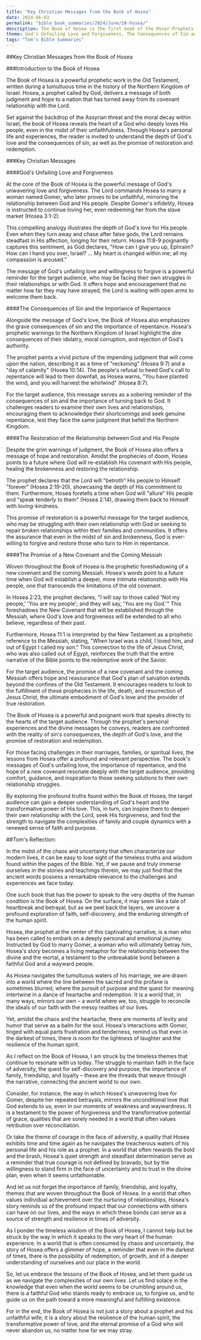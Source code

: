 ```yaml
---
title: "Key Christian Messages from the Book of Hosea"
date: 2024-06-03
permalink: "bible_book_summaries/2024/June/28-hosea/"
description: The Book of Hosea is the first book of the Minor Prophets in the Bible. Hosea portrays God’s faithful love for His unfaithful people metaphorically through Hosea’s own marriage to an adulterous wife.
theme: God's Unfailing Love and Forgiveness, The Consequences of Sin and the Importance of Repentance, The Restoration of the Relationship between God and His People, The Promise of a New Covenant and the Coming Messiah
tags: "Tom's Bible Summaries"
---
```


##Key Christian Messages from the Book of Hosea

###Introduction to the Book of Hosea

The Book of Hosea is a powerful prophetic work in the Old Testament, written during a tumultuous time in the history of the Northern Kingdom of Israel. Hosea, a prophet called by God, delivers a message of both judgment and hope to a nation that has turned away from its covenant relationship with the Lord.

Set against the backdrop of the Assyrian threat and the moral decay within Israel, the book of Hosea reveals the heart of a God who deeply loves His people, even in the midst of their unfaithfulness. Through Hosea's personal life and experiences, the reader is invited to understand the depth of God's love and the consequences of sin, as well as the promise of restoration and redemption.

###Key Christian Messages

####God's Unfailing Love and Forgiveness

At the core of the Book of Hosea is the powerful message of God's unwavering love and forgiveness. The Lord commands Hosea to marry a woman named Gomer, who later proves to be unfaithful, mirroring the relationship between God and His people. Despite Gomer's infidelity, Hosea is instructed to continue loving her, even redeeming her from the slave market (Hosea 3:1-2).

This compelling analogy illustrates the depth of God's love for His people. Even when they turn away and chase after false gods, the Lord remains steadfast in His affection, longing for their return. Hosea 11:8-9 poignantly captures this sentiment, as God declares, "How can I give you up, Ephraim? How can I hand you over, Israel? ... My heart is changed within me; all my compassion is aroused."

The message of God's unfailing love and willingness to forgive is a powerful reminder for the target audience, who may be facing their own struggles in their relationships or with God. It offers hope and encouragement that no matter how far they may have strayed, the Lord is waiting with open arms to welcome them back.

####The Consequences of Sin and the Importance of Repentance

Alongside the message of God's love, the Book of Hosea also emphasizes the grave consequences of sin and the importance of repentance. Hosea's prophetic warnings to the Northern Kingdom of Israel highlight the dire consequences of their idolatry, moral corruption, and rejection of God's authority.

The prophet paints a vivid picture of the impending judgment that will come upon the nation, describing it as a time of "reckoning" (Hosea 9:7) and a "day of calamity" (Hosea 10:14). The people's refusal to heed God's call to repentance will lead to their downfall, as Hosea warns, "You have planted the wind, and you will harvest the whirlwind" (Hosea 8:7).

For the target audience, this message serves as a sobering reminder of the consequences of sin and the importance of turning back to God. It challenges readers to examine their own lives and relationships, encouraging them to acknowledge their shortcomings and seek genuine repentance, lest they face the same judgment that befell the Northern Kingdom.

####The Restoration of the Relationship between God and His People

Despite the grim warnings of judgment, the Book of Hosea also offers a message of hope and restoration. Amidst the prophecies of doom, Hosea points to a future where God will re-establish His covenant with His people, healing the brokenness and restoring the relationship.

The prophet declares that the Lord will "betroth" His people to Himself "forever" (Hosea 2:19-20), showcasing the depth of His commitment to them. Furthermore, Hosea foretells a time when God will "allure" His people and "speak tenderly to them" (Hosea 2:14), drawing them back to Himself with loving-kindness.

This promise of restoration is a powerful message for the target audience, who may be struggling with their own relationship with God or seeking to repair broken relationships within their families and communities. It offers the assurance that even in the midst of sin and brokenness, God is ever-willing to forgive and restore those who turn to Him in repentance.

####The Promise of a New Covenant and the Coming Messiah

Woven throughout the Book of Hosea is the prophetic foreshadowing of a new covenant and the coming Messiah. Hosea's words point to a future time when God will establish a deeper, more intimate relationship with His people, one that transcends the limitations of the old covenant.

In Hosea 2:23, the prophet declares, "I will say to those called 'Not my people,' 'You are my people'; and they will say, 'You are my God.'" This foreshadows the New Covenant that will be established through the Messiah, where God's love and forgiveness will be extended to all who believe, regardless of their past.

Furthermore, Hosea 11:1 is interpreted by the New Testament as a prophetic reference to the Messiah, stating, "When Israel was a child, I loved him, and out of Egypt I called my son." This connection to the life of Jesus Christ, who was also called out of Egypt, reinforces the truth that the entire narrative of the Bible points to the redemptive work of the Savior.

For the target audience, the promise of a new covenant and the coming Messiah offers hope and reassurance that God's plan of salvation extends beyond the confines of the Old Testament. It encourages readers to look to the fulfillment of these prophecies in the life, death, and resurrection of Jesus Christ, the ultimate embodiment of God's love and the provider of true restoration.

The Book of Hosea is a powerful and poignant work that speaks directly to the hearts of the target audience. Through the prophet's personal experiences and the divine messages he conveys, readers are confronted with the reality of sin's consequences, the depth of God's love, and the promise of restoration and redemption.

For those facing challenges in their marriages, families, or spiritual lives, the lessons from Hosea offer a profound and relevant perspective. The book's messages of God's unfailing love, the importance of repentance, and the hope of a new covenant resonate deeply with the target audience, providing comfort, guidance, and inspiration to those seeking solutions to their own relationship struggles.

By exploring the profound truths found within the Book of Hosea, the target audience can gain a deeper understanding of God's heart and the transformative power of His love. This, in turn, can inspire them to deepen their own relationship with the Lord, seek His forgiveness, and find the strength to navigate the complexities of family and couple dynamics with a renewed sense of faith and purpose.

##Tom's Reflection: 

In the midst of the chaos and uncertainty that often characterize our modern lives, it can be easy to lose sight of the timeless truths and wisdom found within the pages of the Bible. Yet, if we pause and truly immerse ourselves in the stories and teachings therein, we may just find that the ancient words possess a remarkable relevance to the challenges and experiences we face today.

One such book that has the power to speak to the very depths of the human condition is the Book of Hosea. On the surface, it may seem like a tale of heartbreak and betrayal, but as we peel back the layers, we uncover a profound exploration of faith, self-discovery, and the enduring strength of the human spirit.

Hosea, the prophet at the center of this captivating narrative, is a man who has been called to embark on a deeply personal and emotional journey. Instructed by God to marry Gomer, a woman who will ultimately betray him, Hosea's story becomes a living metaphor for the relationship between the divine and the mortal, a testament to the unbreakable bond between a faithful God and a wayward people.

As Hosea navigates the tumultuous waters of his marriage, we are drawn into a world where the line between the sacred and the profane is sometimes blurred, where the pursuit of purpose and the quest for meaning intertwine in a dance of heartache and redemption. It is a world that, in many ways, mirrors our own – a world where we, too, struggle to reconcile the ideals of our faith with the messy realities of our lives.

Yet, amidst the chaos and the heartache, there are moments of levity and humor that serve as a balm for the soul. Hosea's interactions with Gomer, tinged with equal parts frustration and tenderness, remind us that even in the darkest of times, there is room for the lightness of laughter and the resilience of the human spirit.

As I reflect on the Book of Hosea, I am struck by the timeless themes that continue to resonate with us today. The struggle to maintain faith in the face of adversity, the quest for self-discovery and purpose, the importance of family, friendship, and loyalty – these are the threads that weave through the narrative, connecting the ancient world to our own.

Consider, for instance, the way in which Hosea's unwavering love for Gomer, despite her repeated betrayals, mirrors the unconditional love that God extends to us, even in our moments of weakness and waywardness. It is a testament to the power of forgiveness and the transformative potential of grace, qualities that are sorely needed in a world that often values retribution over reconciliation.

Or take the theme of courage in the face of adversity, a quality that Hosea exhibits time and time again as he navigates the treacherous waters of his personal life and his role as a prophet. In a world that often rewards the bold and the brash, Hosea's quiet strength and steadfast determination serve as a reminder that true courage is not defined by bravado, but by the willingness to stand firm in the face of uncertainty and to trust in the divine plan, even when it seems unfathomable.

And let us not forget the importance of family, friendship, and loyalty, themes that are woven throughout the Book of Hosea. In a world that often values individual achievement over the nurturing of relationships, Hosea's story reminds us of the profound impact that our connections with others can have on our lives, and the ways in which these bonds can serve as a source of strength and resilience in times of adversity.

As I ponder the timeless wisdom of the Book of Hosea, I cannot help but be struck by the way in which it speaks to the very heart of the human experience. In a world that is often consumed by chaos and uncertainty, the story of Hosea offers a glimmer of hope, a reminder that even in the darkest of times, there is the possibility of redemption, of growth, and of a deeper understanding of ourselves and our place in the world.

So, let us embrace the lessons of the Book of Hosea, and let them guide us as we navigate the complexities of our own lives. Let us find solace in the knowledge that even when the world seems to be crumbling around us, there is a faithful God who stands ready to embrace us, to forgive us, and to guide us on the path toward a more meaningful and fulfilling existence.

For in the end, the Book of Hosea is not just a story about a prophet and his unfaithful wife; it is a story about the resilience of the human spirit, the transformative power of love, and the eternal promise of a God who will never abandon us, no matter how far we may stray.

